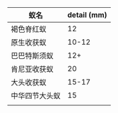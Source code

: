| 蚁名      | detail (mm) |
| ------- | ----------- |
| 褐色脊红蚁   | 12          |
| 原生收获蚁   | 10-12       |
| 巴巴特斯须蚁  | 12+         |
| 肯尼亚收获蚁  | 20          |
| 大头收获蚁   | 15-17       |
| 中华四节大头蚁 | 15          |
|         |             |
